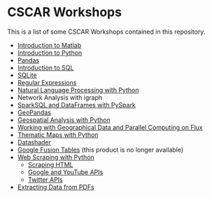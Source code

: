 # CSCAR Workshops
This is a list of some CSCAR Workshops contained in this repository.
- [Introduction to Matlab](matlab)
- [Introduction to Python](python-intro)
- [Pandas](pandas)
- [Introduction to SQL](sql)
- [SQLite](sqlite)
- [Regular Expressions](regex)
- [Natural Language Processing with Python](natural-language-processing)
- Network Analysis with igraph
- [SparkSQL and DataFrames with PySpark](pyspark)
- [GeoPandas](geopandas)
- [Geospatial Analysis with Python](geospatial-analysis)
- [Working with Geographical Data and Parallel Computing on Flux](dotmap)
- [Thematic Maps with Python](thematic-maps)
- [Datashader](datashader)
- [Google Fusion Tables](fusion-tables) (this product is no longer available)
- [Web Scraping with Python](webscraping)
  - [Scraping HTML](https://nbviewer.jupyter.org/github/caocscar/workshops/blob/master/webscraping/webscraping_in_python.ipynb)
  - [Google and YouTube APIs](https://nbviewer.jupyter.org/github/caocscar/workshops/blob/master/webscraping/Google.ipynb) 
  - [Twitter APIs](https://nbviewer.jupyter.org/github/caocscar/workshops/blob/master/webscraping/Twitter.ipynb)
- [Extracting Data from PDFs](pdf-data-extraction)
